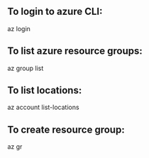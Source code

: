 To login to azure CLI:
--
az login

To list azure resource groups:
--
az group list

To list locations:
--
az account list-locations

To create resource group:
--
az gr
